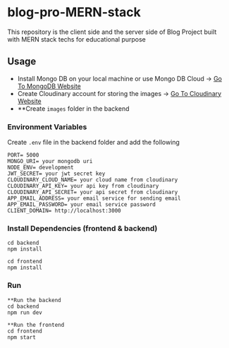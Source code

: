 # blog-pro-MERN-stack
This repository is the client side and the server side of Blog Project built with MERN stack techs  for educational purpose 


## Usage
- Install Mongo DB on your local machine or use Mongo DB Cloud -> [Go To MongoDB Website](https://www.mongodb.com)
- Create Cloudinary account for storing the images -> [Go To Cloudinary Website](https://cloudinary.com/)
- **Create `images` folder in the backend

### Environment Variables

Create `.env` file in the backend folder and add the following

```
PORT= 5000
MONGO_URI= your mongodb uri
NODE_ENV= development
JWT_SECRET= your jwt secret key
CLOUDINARY_CLOUD_NAME= your cloud name from cloudinary
CLOUDINARY_API_KEY= your api key from cloudinary
CLOUDINARY_API_SECRET= your api secret from cloudinary
APP_EMAIL_ADDRESS= your email service for sending email
APP_EMAIL_PASSWORD= your email service password
CLIENT_DOMAIN= http://localhost:3000 
```

### Install Dependencies (frontend & backend)

```
cd backend
npm install

cd frontend
npm install
```

### Run

```
**Run the backend
cd backend
npm run dev

**Run the frontend
cd frontend
npm start
```
